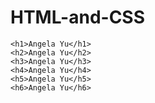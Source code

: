 # HTML-and-CSS
<html>
<head>
<link rel="stylesheet" href="mystyle.css">
</head>
<body>

	<h1>Angela Yu</h1>
	<h2>Angela Yu</h2>
	<h3>Angela Yu</h3>
	<h4>Angela Yu</h4>
	<h5>Angela Yu</h5>
	<h6>Angela Yu</h6>
</body>
</html>
